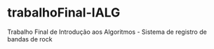 # trabalhoFinal-IALG
Trabalho Final de Introdução aos Algoritmos - Sistema de registro de bandas de rock
